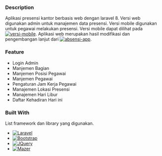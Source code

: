 ### Description
Aplikasi presensi kantor berbasis web dengan laravel 8. Versi web digunakan admin untuk manajemen data presensi. Versi mobile digunakan untuk pegawai melakukan presensi. Versi mobile dapat dilihat pada [![versi-mobile]][versi-mobile-url]. Aplikasi web merupakan hasil modifikasi dan pengembangan lanjut dari [![absensi-app]][apsensi-app-url].

### Feature
- Login Admin
- Manjemen Bagian
- Manjemen Posisi Pegawai
- Manjemen Pegawai
- Pengaturan Jam Kerja Pegawai
- Manajemen Lokasi Presensi
- Manajemen Hari Libur
- Daftar Kehadiran Hari ini
  
### Built With
List framework dan library yang digunakan.
-   [![Laravel][Laravel.com]][Laravel-url]
-   [![Bootstrap][Bootstrap.com]][Bootstrap-url]
-   [![JQuery][JQuery.com]][JQuery-url]
-   [![Mazer][zuramai.github.io/mazer/]][mazer-url]

<!-- MARKDOWN LINKS & IMAGES -->
<!-- https://www.markdownguide.org/basic-syntax/#reference-style-links -->

[Laravel.com]: https://img.shields.io/badge/Laravel-FF2D20?style=for-the-badge&logo=laravel&logoColor=white
[Laravel-url]: https://laravel.com
[Bootstrap.com]: https://img.shields.io/badge/Bootstrap-563D7C?style=for-the-badge&logo=bootstrap&logoColor=white
[Bootstrap-url]: https://getbootstrap.com
[JQuery.com]: https://img.shields.io/badge/jQuery-0769AD?style=for-the-badge&logo=jquery&logoColor=white
[JQuery-url]: https://jquery.com
[zuramai.github.io/mazer/]: https://img.shields.io/badge/Mazer%20Admin%20Dashboard-05C5FF?style=for-the-badge
[mazer-url]: https://zuramai.github.io/mazer/
[versi-mobile]: https://img.shields.io/badge/versi-mobile-blue
[versi-mobile-url]: #
[absensi-app]: https://img.shields.io/badge/absensi%20app
[apsensi-app-url]: https://github.com/muhammadpauzi/absensi-app/

